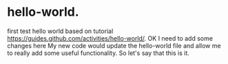 # hello-world.
first test hello world based on tutorial https://guides.github.com/activities/hello-world/.
OK I need to add some changes here
My new code would update the hello-world file 
and allow me to really add some useful functionality.
So let's say that this is it.
